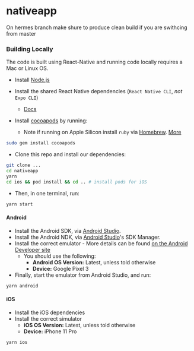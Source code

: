 # nativeapp
On hermes branch make shure to produce clean build if you are swithcing from master
### Building Locally

The code is built using React-Native and running code locally requires a Mac or Linux OS.

-   Install [Node.js](https://nodejs.org) 
-   Install the shared React Native dependencies (`React Native CLI`, _not_ `Expo CLI`)
    -   [Docs](https://reactnative.dev/docs/environment-setup)

-   Install [cocoapods](https://guides.cocoapods.org/using/getting-started.html) by running:
    -   Note if running on Apple Silicon install `ruby` via [Homebrew](https://brew.sh). [More](https://stackoverflow.com/a/66556339)
```bash
sudo gem install cocoapods
```
-   Clone this repo and install our dependencies:

```bash
git clone ...
cd nativeapp 
yarn 
cd ios && pod install && cd .. # install pods for iOS
```
-   Then, in one terminal, run:

```bash
yarn start 
```

#### Android

-   Install the Android SDK, via [Android Studio](https://developer.android.com/studio).
-   Install the Android NDK, via [Android Studio](https://developer.android.com/studio)'s SDK Manager.
-   Install the correct emulator
        -   More details can be found [on the Android Developer site](https://developer.android.com/studio/run/emulator)
    -   You should use the following:
        -   **Android OS Version:** Latest, unless told otherwise
        -   **Device:** Google Pixel 3
-   Finally, start the emulator from Android Studio, and run:

```bash
yarn android
```

#### iOS

-   Install the iOS dependencies
-   Install the correct simulator
    -   **iOS OS Version:** Latest, unless told otherwise
    -   **Device:** iPhone 11 Pro

```bash
yarn ios
```
